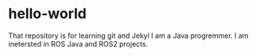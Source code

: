 # hello-world
That repository is for learning git and Jekyl
I am a Java progremmer. I am inetersted in ROS Java and ROS2 projects.
